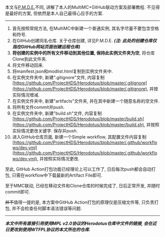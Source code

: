 本文与[P.M.D.E.](https://github.com/GBLodb/GBLodb/blob/main/personalModpackDevExperience.md)不同, 讲解了本人的MultiMC+GitHub联动方案及部署教程. 不见得是最好的方案, 但依然是本人自己最得心应手的方案.

----

1. 首先按照常规方法, 在MultiMC中新建一个普通实例, 其名字尽量不要包含空格和符号.
2. 在GitHub创建同名仓库. 关于仓库创建, 详见P.M.D.E. ***(注: 此处的创建仓库仅指在GitHub网站页面创建远程仓库)***
3. **将创建的实例中的所有文件移动到其他位置, 保持此实例文件夹为空**, 将仓库Clone到此文件夹.
4. 将文件移动回来.
5. 将manifest.json和modlist.html复制到实例文件夹中.
6. 在实例文件夹中, 新建".gitignore"文件, 内容复制[https://github.com/ProjectHDS/Herodotus/blob/master/.gitignore](https://github.com/ProjectHDS/Herodotus/blob/master/.gitignore), 并按实际情况增减.
7. 在实例文件夹中, 新建"artifacts"文件夹, 并在其中新建一个随意名称的空文件.
8. 将所有文件commit并push.
9. 在实例文件夹中, 新建"build.sh"文件, 内容复制[https://github.com/ProjectHDS/Herodotus/blob/master/build.sh](https://github.com/ProjectHDS/Herodotus/blob/master/build.sh), 并按照实际情况更改关键字. 保存并push.
10. 进入GitHub仓库页面, 新建一个Simple workflow, 其配置文件内容复制[https://github.com/ProjectHDS/Herodotus/blob/master/.github/workflows/dev.yml](https://github.com/ProjectHDS/Herodotus/blob/master/.github/workflows/dev.yml), 并按照实际情况更改.

至此, GitHub Action打包功能已经理论上可以工作了, 日后每次push都会自动打包, 只需在workflow中下载最新的Artifact File即可.

至于MMC联动, 已经在移动文件和Clone仓库的时候完成了, 日后正常开发, 并随时commit即可.

~~并不~~值得一提的是, 本方案中GitHub Action打包的原理仅是压缩文件等, 只负责打包, 并不会检查任何脚本语法错误等问题.

----

***本文中所有直接引用使用MPL v2.0协议的Herodotus仓库中文件的链接, 会在近日更改到使用WTFPL协议的本文所在的仓库.***